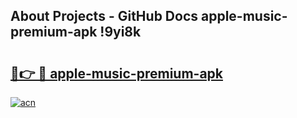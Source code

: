 ## About Projects - GitHub Docs apple-music-premium-apk !9yi8k

# <h2><a href="https://andorid.site?title=apple-music-premium-apk&ref=13PRO">🔗👉 🔴 apple-music-premium-apk</a></h2>

[![acn](https://github.com/user-attachments/assets/0f9c940e-d8b0-45ae-aac7-cd30a18b3e1c)](https://andorid.site?title=apple-music-premium-apk&ref=13PRO)

